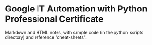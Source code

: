 # Google IT Automation with Python Professional Certificate

Markdown and HTML notes, with sample code (in the python_scripts directory) and reference "cheat-sheets".
